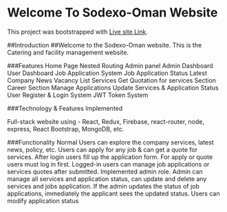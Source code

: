 # Welcome To Sodexo-Oman Website

This project was bootstrapped with [Live site Link](https://sodexo-oman.web.app/home).

##Introduction
##Welcome to the Sodexo-Oman website. This is the Catering and facility management website. 

###Features
Home Page
Nested Routing
Admin panel
Admin Dashboard
User Dashboard
Job Application System
Job Application Status
Latest Company News
Vacancy List
Services
Get Quotation for services Section
Career Section
Manage Applications 
Update Services & Application Status
User Register & Login System
JWT Token System



###Technology & Features Implemented

Full-stack website using -  React, Redux, Firebase, react-router, node, express, React Bootstrap, MongoDB, etc.


###Functionality
Normal Users can explore the company services, latest news, policy, etc.
Users can apply for any job & can get a quote for services.
After login users fill up the application form.
For apply or quote users must log in first.
Logged-in users can manage job applications or services quotes after submitted.
Implemented admin role.
Admin can manage all services and application status, can update and delete any services and jobs application.
If the admin updates the status of job applications, immediately the applicant sees the updated status.
Users can modify application status
